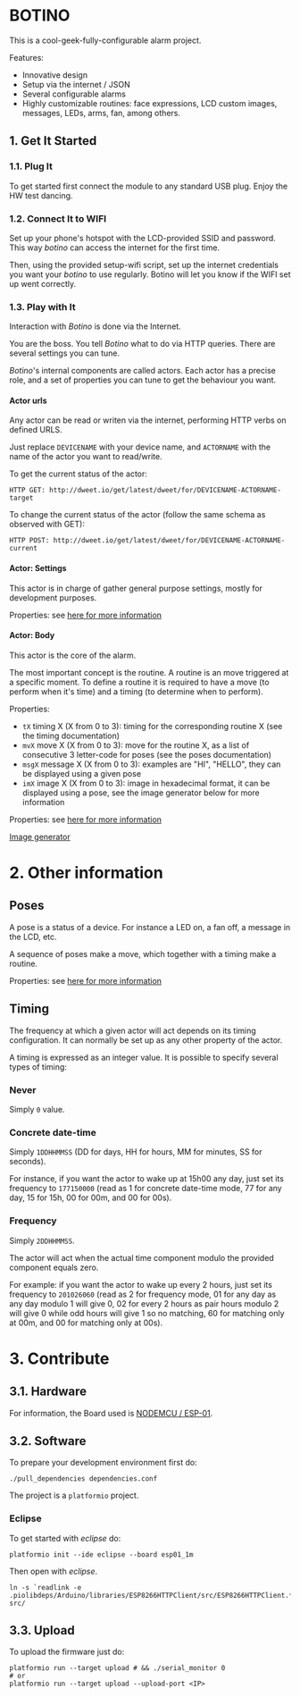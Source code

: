 # BOTINO

This is a cool-geek-fully-configurable alarm project.

Features:

- Innovative design
- Setup via the internet / JSON
- Several configurable alarms
- Highly customizable routines: face expressions, LCD custom images, messages, LEDs, arms, fan, among others.

## 1. Get It Started

### 1.1. Plug It

To get started first connect the module to any standard USB plug. Enjoy the HW test dancing.

### 1.2. Connect It to WIFI

Set up your phone's hotspot with the LCD-provided SSID and password. This way *botino* can access the internet for the first time. 

Then, using the provided setup-wifi script, set up the internet credentials you want your *botino* to use regularly. Botino will let you know if the WIFI set up went correctly. 

### 1.3. Play with It

Interaction with *Botino* is done via the Internet. 

You are the boss. You tell *Botino* what to do via HTTP queries. There are several settings you can tune. 

*Botino*'s internal components are called actors. Each actor has a precise role, and a set of properties
you can tune to get the behaviour you want.

#### Actor urls

Any actor can be read or writen via the internet, performing HTTP verbs on defined URLS.

Just replace `DEVICENAME` with your device name, and `ACTORNAME` with the name of the actor you want to read/write.

To get the current status of the actor: 

```
HTTP GET: http://dweet.io/get/latest/dweet/for/DEVICENAME-ACTORNAME-target
```

To change the current status of the actor (follow the same schema as observed with GET):

```
HTTP POST: http://dweet.io/get/latest/dweet/for/DEVICENAME-ACTORNAME-current
```

#### Actor: Settings

This actor is in charge of gather general purpose settings, mostly for development purposes. 

Properties: see [here for more information](src/actors/Settings.h)

#### Actor: Body

This actor is the core of the alarm. 

The most important concept is the routine. A routine is an move triggered at a specific moment. To define a routine it is
required to have a move (to perform when it's time) and a timing (to determine when to perform).

Properties: 

- `tX` timing X (X from 0 to 3): timing for the corresponding routine X (see the timing documentation)
- `mvX` move X (X from 0 to 3): move for the routine X, as a list of consecutive 3 letter-code for poses (see the poses documentation)
- `msgX` message X (X from 0 to 3): examples are "HI", "HELLO", they can be displayed using a given pose
- `imX` image X (X from 0 to 3): image in hexadecimal format, it can be displayed using a pose, see the image generator below for more information

Properties: see [here for more information](src/actors/Body.h)

[Image generator](https://docs.google.com/spreadsheets/d/1jXa9mFxeiN_bUji_WiCPKO_gB6pxQUeQ5QxgoSINqdc/edit#gid=0)


# 2. Other information

## Poses

A pose is a status of a device. For instance a LED on, a fan off, a message in the LCD, etc.

A sequence of poses make a move, which together with a timing make a routine. 

Properties: see [here for more information](src/actors/Body.h)

## Timing

The frequency at which a given actor will act depends on its timing configuration. It can normally be set up as any other property of the actor.

A timing is expressed as an integer value. It is possible to specify several types of timing: 

### Never

Simply `0` value.

### Concrete date-time

Simply `1DDHHMMSS` (DD for days, HH for hours, MM for minutes, SS for seconds). 

For instance, if you want the actor to wake up at 15h00 any day, just set its frequency to `177150000` (read as 1 for concrete date-time mode, 77 for any day, 15 for 15h, 00 for 00m, and 00 for 00s).

### Frequency

Simply `2DDHHMMSS`. 

The actor will act when the actual time component modulo the provided component equals zero. 

For example: if you want the actor to wake up every 2 hours, just set its frequency to `201026060` (read as 2 for frequency mode, 01 for any day as any day modulo 1 will give 0, 02 for every 2 hours as pair hours modulo 2 will give 0 while odd hours will give 1 so no matching, 60 for matching only at 00m, and 00 for matching only at 00s).


# 3. Contribute

## 3.1. Hardware

For information, the Board used is [NODEMCU / ESP-01](http://www.esp8266.com/wiki/doku.php?id=esp8266-module-family).

## 3.2. Software

To prepare your development environment first do:

```
./pull_dependencies dependencies.conf
```

The project is a `platformio` project.

### Eclipse

To get started with _eclipse_ do:
```
platformio init --ide eclipse --board esp01_1m
```

Then open with _eclipse_.

```
ln -s `readlink -e .piolibdeps/Arduino/libraries/ESP8266HTTPClient/src/ESP8266HTTPClient.*` src/
```

## 3.3. Upload

To upload the firmware just do: 

```
platformio run --target upload # && ./serial_monitor 0
# or
platformio run --target upload --upload-port <IP>
```
